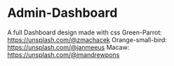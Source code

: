 # Admin-Dashboard
A full Dashboard design made with css
Green-Parrot: https://unsplash.com/@zmachacek
Orange-small-bird: https://unsplash.com/@janmeeus
Macaw: https://unsplash.com/@imandrewpons
